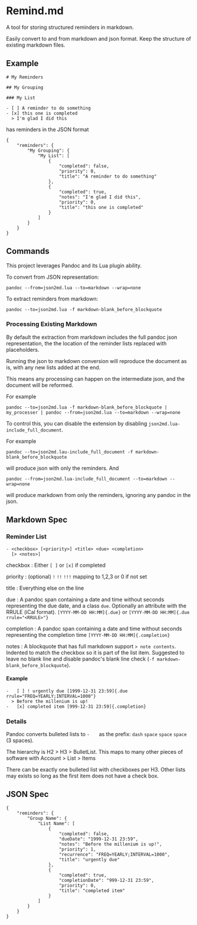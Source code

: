 # Remind.md

A tool for storing structured reminders in markdown.

Easily convert to and from markdown and json format. Keep the structure of existing markdown files.

## Example

```
# My Reminders

## My Grouping

### My List

- [ ] A reminder to do something
- [x] this one is completed
  > I'm glad I did this
```

has reminders in the JSON format

```
{
    "reminders": {
        "My Grouping": {
            "My List": [
                {
                    "completed": false,
                    "priority": 0,
                    "title": "A reminder to do something"
                },
                {
                    "completed": true,
                    "notes": "I'm glad I did this",
                    "priority": 0,
                    "title": "this one is completed"
                }
            ]
        }
    }
}
```


## Commands

This project leverages Pandoc and its Lua plugin ability.

To convert from JSON representation:

```
pandoc --from=json2md.lua --to=markdown --wrap=none
```

To extract reminders from markdown:

```
pandoc --to=json2md.lua -f markdown-blank_before_blockquote
```

### Processing Existing Markdown

By default the extraction from markdown includes the full pandoc json representation, the the location of the reminder lists replaced with placeholders. 

Running the json to markdown conversion will reproduce the document as is, with any new lists added at the end.

This means any processing can happen on the intermediate json, and the document will be reformed.

For example

```
pandoc --to=json2md.lua -f markdown-blank_before_blockquote | my_processer | pandoc --from=json2md.lua --to=markdown --wrap=none
```

To control this, you can disable the extension by disabling `json2md.lua-include_full_document`.

For example

```
pandoc --to=json2md.lau-include_full_document -f markdown-blank_before_blockquote
```

will produce json with only the reminders. And

```
pandoc --from=json2md.lua-include_full_document --to=markdown --wrap=none
```

will produce markdown from only the reminders, ignoring any pandoc in the json.

## Markdown Spec

### Reminder List

```
- <checkbox> [<priority>] <title> <due> <completion>
  [> <notes>]
```

checkbox
: Either `[ ]` or `[x]` if completed

priority
: (optional) `!` `!!` `!!!` mapping to 1,2,3 or 0 if not set

title
: Everything else on the line

due
: A pandoc span containing a date and time without seconds representing the due date, and a class `due`. Optionally an attribute with the RRULE (iCal format). `[YYYY-MM-DD HH:MM]{.due}` or `[YYYY-MM-DD HH:MM]{.due rrule="<RRULE>"}`

completion
: A pandoc span containing a date and time without seconds representing the completion time `[YYYY-MM-DD HH:MM]{.completion}`

notes
: A blockquote that has full markdown support `> note contents`. Indented to match the checkbox so it is part of the list item. Suggested to leave no blank line and disable pandoc's blank line check (`-f markdown-blank_before_blockquote`).

#### Example

```
-   [ ] ! urgently due [1999-12-31 23:59]{.due rrule="FREQ=YEARLY;INTERVAL=1000"}
  > Before the millenium is up!
-   [x] completed item [999-12-31 23:59]{.completion}
```

### Details

Pandoc converts bulleted lists to `-   ` as the prefix: `dash` `space` `space` `space` (3 spaces).

The hierarchy is H2 > H3 > BulletList. This maps to many other pieces of software with Account > List > Items

There can be exactly one bulleted list with checkboxes per H3. Other lists may exists so long as the first item does not have a check box.

## JSON Spec

```
{
    "reminders": {
        "Group Name": {
            "List Name": [
                {
                    "completed": false,
                    "dueDate": "1999-12-31 23:59",
                    "notes": "Before the millenium is up!",
                    "priority": 1,
                    "recurrence": "FREQ=YEARLY;INTERVAL=1000",
                    "title": "urgently due"
                },
                {
                    "completed": true,
                    "completionDate": "999-12-31 23:59",
                    "priority": 0,
                    "title": "completed item"
                }
            ]
        }
    }
}
```
